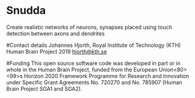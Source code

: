 # Snudda
Create realistic networks of neurons, synapses placed using touch detection between axons and dendrites

#Contact details
Johannes Hjorth, Royal Institute of Technology (KTH)
Human Brain Project 2019
hjorth@kth.se

#Funding
This open source software code was developed in part or in whole in
the Human Brain Project, funded from the European Union<E2><80><99>s Horizon
2020 Framework Programme for Research and Innovation under Specific
Grant Agreements No. 720270 and No. 785907 (Human Brain Project SGA1
and SGA2).
